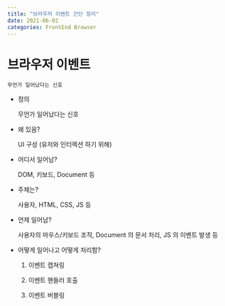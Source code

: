 ```yaml
---
title: "브라우저 이벤트 간단 정리"
date: 2021-06-02
categories: FrontEnd Browser
---
```


# 브라우저 이벤트

    무언가 일어났다는 신호

- 정의

    무언가 일어났다는 신호

- 왜 있음?

    UI 구성 (유저와 인터렉션 하기 위해)

- 어디서 일어남?

    DOM, 키보드, Document 등 

- 주체는?

    사용자, HTML, CSS, JS 등

- 언제 일어남?

    사용자의 마우스/키보드 조작, Document 의 문서 처리, JS 의 이벤트 발생 등

- 어떻게 일어나고 어떻게 처리함?

    1. 이벤트 캡쳐링

    2. 이벤트 핸들러 호출

    3. 이벤트 버블링
